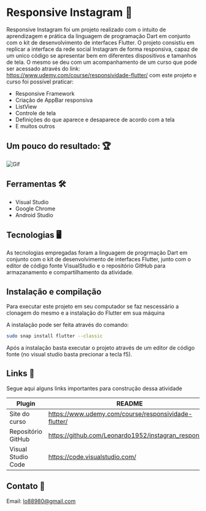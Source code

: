 # Responsive Instagram :iphone:

Responsive Instagram foi um projeto realizado com o intuito de aprendizagem e prática da linguagem de programação Dart em conjunto com o kit de desenvolvimento de interfaces Flutter. O projeto consistiu em replicar a interface da rede social Instagram de forma responsiva, capaz de um unico código se apresentar bem em diferentes dispositivos e tamanhos de tela. O mesmo se deu com um acompanhamento de um curso que pode ser acessado através do link: https://www.udemy.com/course/responsividade-flutter/ com este projeto e curso foi possível praticar:

- Responsive Framework
- Criação de AppBar responsiva
- ListView
- Controle de tela
- Definições do que aparece e desaparece de acordo com a tela
- E muitos outros


## Um pouco do resultado: :trophy:

![Gif](https://github.com/Leonardo1952/responsiveWithFlutter/blob/master/assets/gif/video.gif)

## Ferramentas :hammer_and_wrench:	

- Visual Studio
- Google Chrome
- Android Studio


## Tecnologias :desktop_computer:

As tecnologias empregadas foram a linguagem de progrmação Dart em conjunto com o kit de desenvolvimento de interfaces Flutter, junto com o editor de código fonte VisualStudio e o repositório GitHub para armazanamento e compartilhamento da atividade.


## Instalação e compilação

Para executar este projeto em seu computador se faz nescessário a clonagem do mesmo e a instalação do Flutter em sua máquina

A instalação pode ser feita através do comando:

```bash
sudo snap install flutter --classic
```
Após a instalação basta executar o projeto através de um editor de código fonte (no visual studio basta precionar a tecla f5).


## Links :link:

Segue aqui alguns links importantes para construção dessa atividade

| Plugin | README |
| ------ | ------ |
| Site do curso | https://www.udemy.com/course/responsividade-flutter/ |
| Repositório GitHub | https://github.com/Leonardo1952/instagran_responsive |
| Visual Studio Code | https://code.visualstudio.com/ |


## Contato :email:

Email: lo88980@gmail.com

